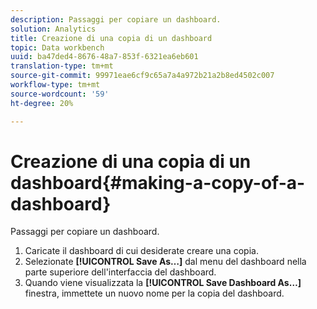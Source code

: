 ```yaml
---
description: Passaggi per copiare un dashboard.
solution: Analytics
title: Creazione di una copia di un dashboard
topic: Data workbench
uuid: ba47ded4-8676-48a7-853f-6321ea6eb601
translation-type: tm+mt
source-git-commit: 99971eae6cf9c65a7a4a972b21a2b8ed4502c007
workflow-type: tm+mt
source-wordcount: '59'
ht-degree: 20%

---
```



# Creazione di una copia di un dashboard{#making-a-copy-of-a-dashboard}

Passaggi per copiare un dashboard.

1. Caricate il dashboard di cui desiderate creare una copia.
1. Selezionate **[!UICONTROL Save As…]** dal menu del dashboard nella parte superiore dell&#39;interfaccia del dashboard.
1. Quando viene visualizzata la **[!UICONTROL Save Dashboard As…]** finestra, immettete un nuovo nome per la copia del dashboard.
